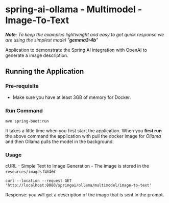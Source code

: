 # spring-ai-ollama - Multimodel - Image-To-Text

_**Note**: To keep the examples lightweight and easy to get quick response we are using the simplest model "**gemma3:4b**"_

Application to demonstrate the Spring AI integration with OpenAI to generate a image description.

## Running the Application 
### Pre-requisite
- Make sure you have at least 3GB of memory for Docker.

### Run Command
```
mvn spring-boot:run
```
It takes a little time when you first start the application. 
When you **first run** the above command the application with pull the docker image for _Ollama_ and then Ollama pulls the model in the background. 


### Usage

cURL - Simple Text to Image Generation - The image is stored in the `resources/images` folder
```
curl --location --request GET 'http://localhost:8080/springai/ollama/multimodel/image-to-text'
```

Response: you will get a description of the image that is sent in the prompt.
